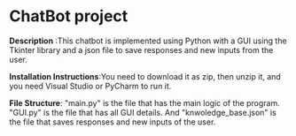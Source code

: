 # ChatBot project 

**Description** :This chatbot is implemented using Python with a GUI using the Tkinter library and a json file to save responses and new inputs from the user.

**Installation Instructions**:You need to download it as zip, then unzip it, and you need Visual Studio or PyCharm to run it.

**File Structure**: "main.py" is the file that has the main logic of the program. "GUI.py" is the file that has all GUI details. And "knwoledge_base.json" is the file that saves responses and new inputs of the user. 
